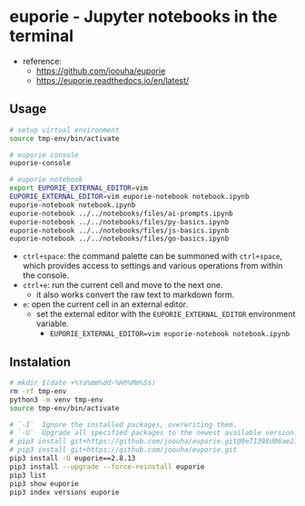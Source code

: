 # euporie - Jupyter notebooks in the terminal

- reference:
  - https://github.com/joouha/euporie
  - https://euporie.readthedocs.io/en/latest/

## Usage

```sh
# setup virtual environment
source tmp-env/bin/activate

# euporie console
euporie-console

# euporie notebook
export EUPORIE_EXTERNAL_EDITOR=vim
EUPORIE_EXTERNAL_EDITOR=vim euporie-notebook notebook.ipynb
euporie-notebook notebook.ipynb
euporie-notebook ../../notebooks/files/ai-prompts.ipynb
euporie-notebook ../../notebooks/files/py-basics.ipynb
euporie-notebook ../../notebooks/files/js-basics.ipynb
euporie-notebook ../../notebooks/files/go-basics.ipynb
```

- `ctrl+space`: the command palette can be summoned with `ctrl+space`, which
  provides access to settings and various operations from within the console.
- `ctrl+e`: run the current cell and move to the next one.
  - it also works convert the raw text to markdown form.
- `e`: open the current cell in an external editor.
  - set the external editor with the `EUPORIE_EXTERNAL_EDITOR` environment variable.
      - `EUPORIE_EXTERNAL_EDITOR=vim euporie-notebook notebook.ipynb`

## Instalation

```sh
# mkdir $(date +%Ya%mm%dd-%Hh%Mm%Ss)
rm -rf tmp-env
python3 -m venv tmp-env
source tmp-env/bin/activate

# `-I`  Ignore the installed packages, overwriting them.
# `-U`  Upgrade all specified packages to the newest available version.
# pip3 install git+https://github.com/joouha/euporie.git@9e71398d06ae21b6a523df1d82cd3b74d6fab007
# pip3 install git+https://github.com/joouha/euporie.git
pip3 install -U euporie==2.8.13
pip3 install --upgrade --force-reinstall euporie
pip3 list
pip3 show euporie
pip3 index versions euporie
```

